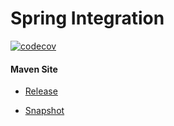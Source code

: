 # Spring Integration

[![codecov](https://codecov.io/gh/bremersee/spring-integration/branch/main/graph/badge.svg)](https://codecov.io/gh/bremersee/spring-integration)

#### Maven Site

- [Release](https://bremersee.github.io/spring-integration/index.html)

- [Snapshot](https://nexus.bremersee.org/repository/maven-sites/spring-integration/0.1.3-SNAPSHOT/index.html)

